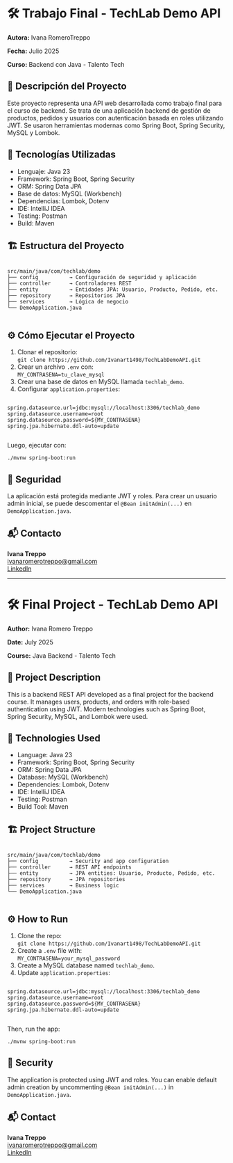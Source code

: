 <!DOCTYPE html>
<html lang="es">
<head>
  <meta charset="UTF-8">
</head>
<body>

  <h1>🛠️ Trabajo Final - TechLab Demo API</h1>
  <p><strong>Autora:</strong> Ivana RomeroTreppo</p>
  <p><strong>Fecha:</strong> Julio 2025</p>
  <p><strong>Curso:</strong> Backend con Java - Talento Tech</p>

  <div class="section">
    <h2>📌 Descripción del Proyecto</h2>
    <p>Este proyecto representa una API web desarrollada como trabajo final para el curso de backend. Se trata de una aplicación backend de gestión de productos, pedidos y usuarios con autenticación basada en roles utilizando JWT. Se usaron herramientas modernas como Spring Boot, Spring Security, MySQL y Lombok.</p>
  </div>

  <div class="section">
    <h2>🔧 Tecnologías Utilizadas</h2>
    <ul>
      <li>Lenguaje: Java 23</li>
      <li>Framework: Spring Boot, Spring Security</li>
      <li>ORM: Spring Data JPA</li>
      <li>Base de datos: MySQL (Workbench)</li>
      <li>Dependencias: Lombok, Dotenv</li>
      <li>IDE: IntelliJ IDEA</li>
      <li>Testing: Postman</li>
      <li>Build: Maven</li>
    </ul>
  </div>

  <div class="section">
    <h2>🏗️ Estructura del Proyecto</h2>
    <pre><code>
src/main/java/com/techlab/demo
├── config          → Configuración de seguridad y aplicación
├── controller      → Controladores REST
├── entity          → Entidades JPA: Usuario, Producto, Pedido, etc.
├── repository      → Repositorios JPA
├── services        → Lógica de negocio
└── DemoApplication.java
    </code></pre>
  </div>

  <div class="section">
    <h2>⚙️ Cómo Ejecutar el Proyecto</h2>
    <ol>
      <li>Clonar el repositorio:<br>
        <code>git clone https://github.com/Ivanart1498/TechLabDemoAPI.git</code></li>
      <li>Crear un archivo <code>.env</code> con:<br>
        <code>MY_CONTRASENA=tu_clave_mysql</code></li>
      <li>Crear una base de datos en MySQL llamada <code>techlab_demo</code>.</li>
      <li>Configurar <code>application.properties</code>:</li>
    </ol>
    <pre><code>
spring.datasource.url=jdbc:mysql://localhost:3306/techlab_demo
spring.datasource.username=root
spring.datasource.password=${MY_CONTRASENA}
spring.jpa.hibernate.ddl-auto=update
    </code></pre>
    <p>Luego, ejecutar con:</p>
    <code>./mvnw spring-boot:run</code>
  </div>

  <div class="section">
    <h2>🔐 Seguridad</h2>
    <p>La aplicación está protegida mediante JWT y roles. Para crear un usuario admin inicial, se puede descomentar el <code>@Bean initAdmin(...)</code> en <code>DemoApplication.java</code>.</p>
  </div>

  <div class="section">
    <h2>📬 Contacto</h2>
    <p><strong>Ivana Treppo</strong><br>
      <a href="mailto:ivanaromerotreppo@gmail.com">ivanaromerotreppo@gmail.com</a><br>
      <a href="https://www.linkedin.com/in/ivana-treppo-76739b289/">LinkedIn</a>
    </p>
  </div>

  <hr>

  <h1>🛠️ Final Project - TechLab Demo API</h1>
  <p><strong>Author:</strong> Ivana Romero Treppo</p>
  <p><strong>Date:</strong> July 2025</p>
  <p><strong>Course:</strong> Java Backend - Talento Tech</p>

  <div class="section">
    <h2>📌 Project Description</h2>
    <p>This is a backend REST API developed as a final project for the backend course. It manages users, products, and orders with role-based authentication using JWT. Modern technologies such as Spring Boot, Spring Security, MySQL, and Lombok were used.</p>
  </div>

  <div class="section">
    <h2>🔧 Technologies Used</h2>
    <ul>
      <li>Language: Java 23</li>
      <li>Framework: Spring Boot, Spring Security</li>
      <li>ORM: Spring Data JPA</li>
      <li>Database: MySQL (Workbench)</li>
      <li>Dependencies: Lombok, Dotenv</li>
      <li>IDE: IntelliJ IDEA</li>
      <li>Testing: Postman</li>
      <li>Build Tool: Maven</li>
    </ul>
  </div>

  <div class="section">
    <h2>🏗️ Project Structure</h2>
    <pre><code>
src/main/java/com/techlab/demo
├── config          → Security and app configuration
├── controller      → REST API endpoints
├── entity          → JPA entities: Usuario, Producto, Pedido, etc.
├── repository      → JPA repositories
├── services        → Business logic
└── DemoApplication.java
    </code></pre>
  </div>

  <div class="section">
    <h2>⚙️ How to Run</h2>
    <ol>
      <li>Clone the repo:<br>
        <code>git clone https://github.com/Ivanart1498/TechLabDemoAPI.git</code></li>
      <li>Create a <code>.env</code> file with:<br>
        <code>MY_CONTRASENA=your_mysql_password</code></li>
      <li>Create a MySQL database named <code>techlab_demo</code>.</li>
      <li>Update <code>application.properties</code>:</li>
    </ol>
    <pre><code>
spring.datasource.url=jdbc:mysql://localhost:3306/techlab_demo
spring.datasource.username=root
spring.datasource.password=${MY_CONTRASENA}
spring.jpa.hibernate.ddl-auto=update
    </code></pre>
    <p>Then, run the app:</p>
    <code>./mvnw spring-boot:run</code>
  </div>

  <div class="section">
    <h2>🔐 Security</h2>
    <p>The application is protected using JWT and roles. You can enable default admin creation by uncommenting <code>@Bean initAdmin(...)</code> in <code>DemoApplication.java</code>.</p>
  </div>

  <div class="section">
    <h2>📬 Contact</h2>
    <p><strong>Ivana Treppo</strong><br>
      <a href="mailto:ivanaromerotreppo@gmail.com">ivanaromerotreppo@gmail.com</a><br>
      <a href="https://www.linkedin.com/in/ivana-treppo-76739b289/">LinkedIn</a>
    </p>
  </div>

</body>
</html>

